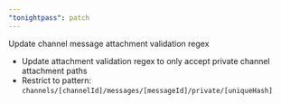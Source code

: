 ```yaml
---
"tonightpass": patch
---
```


Update channel message attachment validation regex

- Update attachment validation regex to only accept private channel attachment paths
- Restrict to pattern: `channels/[channelId]/messages/[messageId]/private/[uniqueHash]`